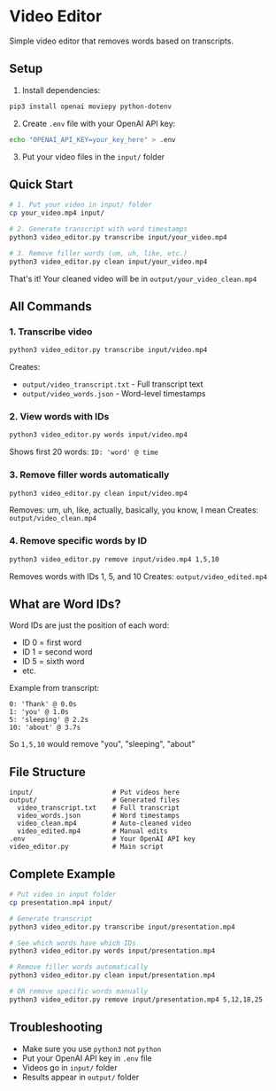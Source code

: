 # Video Editor

Simple video editor that removes words based on transcripts.

## Setup

1. Install dependencies:
```bash
pip3 install openai moviepy python-dotenv
```

2. Create `.env` file with your OpenAI API key:
```bash
echo "OPENAI_API_KEY=your_key_here" > .env
```

3. Put your video files in the `input/` folder

## Quick Start

```bash
# 1. Put your video in input/ folder
cp your_video.mp4 input/

# 2. Generate transcript with word timestamps  
python3 video_editor.py transcribe input/your_video.mp4

# 3. Remove filler words (um, uh, like, etc.)
python3 video_editor.py clean input/your_video.mp4
```

That's it! Your cleaned video will be in `output/your_video_clean.mp4`

## All Commands

### 1. Transcribe video
```bash
python3 video_editor.py transcribe input/video.mp4
```
Creates:
- `output/video_transcript.txt` - Full transcript text
- `output/video_words.json` - Word-level timestamps

### 2. View words with IDs
```bash
python3 video_editor.py words input/video.mp4
```
Shows first 20 words: `ID: 'word' @ time`

### 3. Remove filler words automatically
```bash
python3 video_editor.py clean input/video.mp4
```
Removes: um, uh, like, actually, basically, you know, I mean
Creates: `output/video_clean.mp4`

### 4. Remove specific words by ID
```bash
python3 video_editor.py remove input/video.mp4 1,5,10
```
Removes words with IDs 1, 5, and 10
Creates: `output/video_edited.mp4`

## What are Word IDs?

Word IDs are just the position of each word:
- ID 0 = first word
- ID 1 = second word  
- ID 5 = sixth word
- etc.

Example from transcript:
```
0: 'Thank' @ 0.0s
1: 'you' @ 1.0s
5: 'sleeping' @ 2.2s
10: 'about' @ 3.7s
```

So `1,5,10` would remove "you", "sleeping", "about"

## File Structure

```
input/                    # Put videos here
output/                   # Generated files
  video_transcript.txt    # Full transcript
  video_words.json        # Word timestamps
  video_clean.mp4         # Auto-cleaned video
  video_edited.mp4        # Manual edits
.env                      # Your OpenAI API key
video_editor.py           # Main script
```

## Complete Example

```bash
# Put video in input folder
cp presentation.mp4 input/

# Generate transcript
python3 video_editor.py transcribe input/presentation.mp4

# See which words have which IDs
python3 video_editor.py words input/presentation.mp4

# Remove filler words automatically
python3 video_editor.py clean input/presentation.mp4

# OR remove specific words manually
python3 video_editor.py remove input/presentation.mp4 5,12,18,25
```

## Troubleshooting

- Make sure you use `python3` not `python`
- Put your OpenAI API key in `.env` file
- Videos go in `input/` folder
- Results appear in `output/` folder
